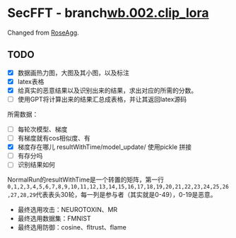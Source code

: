 <!--
 * @Author: LetMeFly
 * @Date: 2024-09-13 10:38:02
 * @LastEditors: LetMeFly
 * @LastEditTime: 2024-09-14 01:51:09
-->
# SecFFT - branch[wb.002.clip_lora](https://github.com/LetMeFly666/SecFFT/tree/wb.002.clip_lora)

Changed from [RoseAgg](https://github.com/SleepedCat/RoseAgg).

## TODO 

- [x] 数据画热力图，大图及其小图，以及标注
- [x] latex表格
- [x] 给真实的恶意结果以及识别出来的结果，求出对应的所需的分数。
- [ ] 使用GPT将计算出来的结果汇总成表格，并让其返回latex源码

所需数据：

- [ ] 每轮次模型、梯度
- [ ] 有梯度就有cos相似度、有
- [x] 梯度存在哪儿    resultWithTime/model_update/  使用pickle 拼接
- [ ] 有存分吗
- [ ] 识别结果如何

NormalRun的resultWithTime是一个转置的矩阵，第一行`0,1,2,3,4,5,6,7,8,9,10,11,12,13,14,15,16,17,18,19,20,21,22,23,24,25,26,27,28,29`代表表头30轮，每一列是参与者（其实就是0-49），0-19是恶意。

+ 最终选用攻击：NEUROTOXIN、MR
+ 最终选用数据集：FMNIST
+ 最终选用防御：cosine、fltrust、flame

